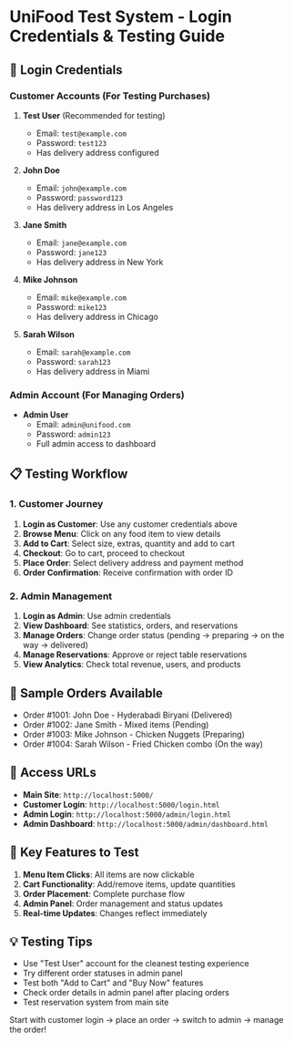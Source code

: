 
# UniFood Test System - Login Credentials & Testing Guide

## 🔐 Login Credentials

### Customer Accounts (For Testing Purchases)
1. **Test User** (Recommended for testing)
   - Email: `test@example.com`
   - Password: `test123`
   - Has delivery address configured

2. **John Doe**
   - Email: `john@example.com`
   - Password: `password123`
   - Has delivery address in Los Angeles

3. **Jane Smith**
   - Email: `jane@example.com`
   - Password: `jane123`
   - Has delivery address in New York

4. **Mike Johnson**
   - Email: `mike@example.com`
   - Password: `mike123`
   - Has delivery address in Chicago

5. **Sarah Wilson**
   - Email: `sarah@example.com`
   - Password: `sarah123`
   - Has delivery address in Miami

### Admin Account (For Managing Orders)
- **Admin User**
  - Email: `admin@unifood.com`
  - Password: `admin123`
  - Full admin access to dashboard

## 📋 Testing Workflow

### 1. Customer Journey
1. **Login as Customer**: Use any customer credentials above
2. **Browse Menu**: Click on any food item to view details
3. **Add to Cart**: Select size, extras, quantity and add to cart
4. **Checkout**: Go to cart, proceed to checkout
5. **Place Order**: Select delivery address and payment method
6. **Order Confirmation**: Receive confirmation with order ID

### 2. Admin Management
1. **Login as Admin**: Use admin credentials
2. **View Dashboard**: See statistics, orders, and reservations
3. **Manage Orders**: Change order status (pending → preparing → on the way → delivered)
4. **Manage Reservations**: Approve or reject table reservations
5. **View Analytics**: Check total revenue, users, and products

## 🏪 Sample Orders Available
- Order #1001: John Doe - Hyderabadi Biryani (Delivered)
- Order #1002: Jane Smith - Mixed items (Pending)
- Order #1003: Mike Johnson - Chicken Nuggets (Preparing)
- Order #1004: Sarah Wilson - Fried Chicken combo (On the way)

## 📍 Access URLs
- **Main Site**: `http://localhost:5000/`
- **Customer Login**: `http://localhost:5000/login.html`
- **Admin Login**: `http://localhost:5000/admin/login.html`
- **Admin Dashboard**: `http://localhost:5000/admin/dashboard.html`

## 🎯 Key Features to Test
1. **Menu Item Clicks**: All items are now clickable
2. **Cart Functionality**: Add/remove items, update quantities
3. **Order Placement**: Complete purchase flow
4. **Admin Panel**: Order management and status updates
5. **Real-time Updates**: Changes reflect immediately

## 💡 Testing Tips
- Use "Test User" account for the cleanest testing experience
- Try different order statuses in admin panel
- Test both "Add to Cart" and "Buy Now" features
- Check order details in admin panel after placing orders
- Test reservation system from main site

Start with customer login → place an order → switch to admin → manage the order!
